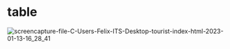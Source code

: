 # table






![screencapture-file-C-Users-Felix-ITS-Desktop-tourist-index-html-2023-01-13-16_28_41](https://user-images.githubusercontent.com/121026028/212307058-8258983a-e19e-4a9a-af7d-7d00a58c0e11.png)






